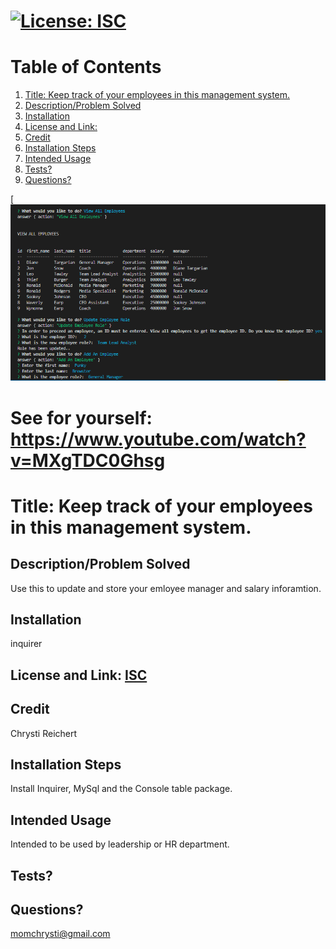 # [![License: ISC](https://img.shields.io/badge/License-ISC-green.svg)](https://opensource.org/licenses/ISC)
# Table of Contents
1. [Title: Keep track of your employees in this management system.](#title)
2. [Description/Problem Solved](#description)
3. [Installation](#installation)
4. [License and Link: ](#license)
5. [Credit](#credit)
6. [Installation Steps](#installation-steps)
7. [Intended Usage](#intended-usage)
8. [Tests?](#Tests)
9. [Questions?](#questions)

[![IMAGE ALT TEXT](https://raw.githubusercontent.com/unnamedmistress/tracker/main/db/Screenshot%202023-02-01%20164512.png)
# See for yourself:  https://www.youtube.com/watch?v=MXgTDC0Ghsg


# Title: Keep track of your employees in this management system.
## Description/Problem Solved 
Use this to update and store your emloyee manager and salary inforamtion.
## Installation 
inquirer
## License and Link: [ISC](https://opensource.org/licenses/ISC/)

## Credit 
Chrysti Reichert
## Installation Steps 
Install Inquirer, MySql and the Console table package.
## Intended Usage 
Intended to be used by leadership or HR department.
## Tests? 
 
## Questions? 
 momchrysti@gmail.com
